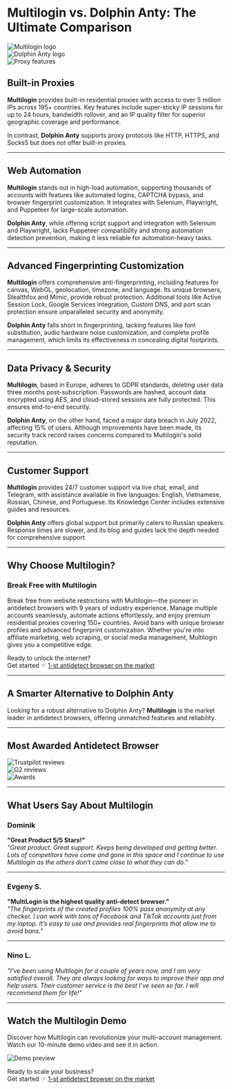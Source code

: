 # Multilogin vs. Dolphin Anty: The Ultimate Comparison

![Multilogin logo](https://multilogin.com/wp-content/uploads/2024/07/full-logo-blue-original-dark-new-1.svg)  
![Dolphin Anty logo](https://multilogin.com/wp-content/uploads/2024/08/Dolphin-anty-logo.svg)  
![Proxy features](https://multilogin.com/wp-content/uploads/2024/08/illustration.png)

## Built-in Proxies

**Multilogin** provides built-in residential proxies with access to over 5 million IPs across 195+ countries. Key features include super-sticky IP sessions for up to 24 hours, bandwidth rollover, and an IP quality filter for superior geographic coverage and performance.

In contrast, **Dolphin Anty** supports proxy protocols like HTTP, HTTPS, and Socks5 but does not offer built-in proxies.

---

## Web Automation

**Multilogin** stands out in high-load automation, supporting thousands of accounts with features like automated logins, CAPTCHA bypass, and browser fingerprint customization. It integrates with Selenium, Playwright, and Puppeteer for large-scale automation.

**Dolphin Anty**, while offering script support and integration with Selenium and Playwright, lacks Puppeteer compatibility and strong automation detection prevention, making it less reliable for automation-heavy tasks.

---

## Advanced Fingerprinting Customization

**Multilogin** offers comprehensive anti-fingerprinting, including features for canvas, WebGL, geolocation, timezone, and language. Its unique browsers, Stealthfox and Mimic, provide robust protection. Additional tools like Active Session Lock, Google Services integration, Custom DNS, and port scan protection ensure unparalleled security and anonymity.

**Dolphin Anty** falls short in fingerprinting, lacking features like font substitution, audio hardware noise customization, and complete profile management, which limits its effectiveness in concealing digital footprints.

---

## Data Privacy & Security

**Multilogin**, based in Europe, adheres to GDPR standards, deleting user data three months post-subscription. Passwords are hashed, account data encrypted using AES, and cloud-stored sessions are fully protected. This ensures end-to-end security.

**Dolphin Anty**, on the other hand, faced a major data breach in July 2022, affecting 15% of users. Although improvements have been made, its security track record raises concerns compared to Multilogin's solid reputation.

---

## Customer Support

**Multilogin** provides 24/7 customer support via live chat, email, and Telegram, with assistance available in five languages: English, Vietnamese, Russian, Chinese, and Portuguese. Its Knowledge Center includes extensive guides and resources.

**Dolphin Anty** offers global support but primarily caters to Russian speakers. Response times are slower, and its blog and guides lack the depth needed for comprehensive support.

---

## Why Choose Multilogin?

### Break Free with Multilogin

Break free from website restrictions with Multilogin—the pioneer in antidetect browsers with 9 years of industry experience. Manage multiple accounts seamlessly, automate actions effortlessly, and enjoy premium residential proxies covering 150+ countries. Avoid bans with unique browser profiles and advanced fingerprint customization. Whether you're into affiliate marketing, web scraping, or social media management, Multilogin gives you a competitive edge.

Ready to unlock the internet?  
Get started ☞ [1-st antidetect browser on the market](https://bit.ly/multIlogin)

---

## A Smarter Alternative to Dolphin Anty

Looking for a robust alternative to Dolphin Anty? **Multilogin** is the market leader in antidetect browsers, offering unmatched features and reliability.

---

## Most Awarded Antidetect Browser

![Trustpilot reviews](https://multilogin.com/wp-content/uploads/2024/08/Frame-6201.webp)  
![G2 reviews](https://multilogin.com/wp-content/uploads/2024/08/Frame-6202.webp)  
![Awards](https://multilogin.com/wp-content/uploads/2024/08/img.webp)

---

## What Users Say About Multilogin

### Dominik  
**"Great Product 5/5 Stars!"**  
*"Great product. Great support. Keeps being developed and getting better. Lots of competitors have come and gone in this space and I continue to use Multilogin as the others don’t come close to what they can do."*

---

### Evgeny S.  
**"MultiLogin is the highest quality anti-detect browser."**  
*"The fingerprints of the created profiles 100% pass anonymity at any checker. I can work with tons of Facebook and TikTok accounts just from my laptop. It’s easy to use and provides real fingerprints that allow me to avoid bans."*

---

### Nino L.  
*"I’ve been using Multilogin for a couple of years now, and I am very satisfied overall. They are always looking for ways to improve their app and help users. Their customer service is the best I’ve seen so far. I will recommend them for life!"*

---

## Watch the Multilogin Demo

Discover how Multilogin can revolutionize your multi-account management. Watch our 10-minute demo video and see it in action.  

![Demo preview](https://multilogin.com/wp-content/uploads/2024/06/Video-locked.png)

Ready to scale your business?  
Get started ☞ [1-st antidetect browser on the market](https://bit.ly/multIlogin)
